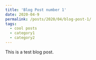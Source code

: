 ```yaml
---
title: 'Blog Post number 1'
date: 2020-04-9
permalink: /posts/2020/04/blog-post-1/
tags:
  - cool posts
  - category1
  - category2
---
```


This is a test blog post.


